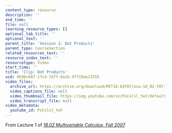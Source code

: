 ```yaml
---
content_type: resource
description: ''
end_time: ''
file: null
learning_resource_types: []
optional_tab_title: ''
optional_text: ''
parent_title: 'Session 2: Dot Products'
parent_type: CourseSection
related_resources_text: ''
resource_index_text: ''
resourcetype: Video
start_time: ''
title: 'Clip: Dot Products'
uid: 0b96c687-17c4-7d7f-0a1b-5ff19ae13255
video_files:
  archive_url: https://archive.org/download/MIT18.02F07/ocw-18_02-f07-lec01_300k.mp4
  video_captions_file: null
  video_thumbnail_file: https://img.youtube.com/vi/PxCxlsl_YwY/default.jpg
  video_transcript_file: null
video_metadata:
  youtube_id: PxCxlsl_YwY
---
```


From Lecture 1 of [_18.02 Multivariable Calculus, Fall 2007_](/courses/18-02-multivariable-calculus-fall-2007/pages/video-lectures)